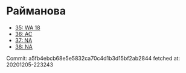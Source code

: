 # Райманова
- [35: WA 18](35.md)
- [36: AC](36.md)
- [37: NA](37.md)
- [38: NA](38.md)

Commit: a5fb4ebcb68e5e5832ca70c4d1b3d15bf2ab2844
 fetched at: 20201205-223243
